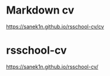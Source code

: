 # Markdown cv
  https://sanek1n.github.io/rsschool-cv/cv

# rsschool-cv
https://sanek1n.github.io/rsschool-cv/